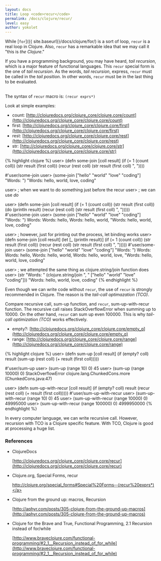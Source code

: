```yaml
---
layout: docs
title: Loop <code>recur</code>
permalink: /docs/clojure/recur/
level: easy
author: yokolet
---
```


While [`for`]({{ site.baseurl}}/docs/clojure/for/) is a sort of loop,
`recur` is a real loop in Clojure.
Also, `recur` has a remarkable idea that we may call it "this is *the Clojure*."

If you have a programming background, you may have heard, *tail recursion*,
which is a major feature of functional languages.
This `recur` special form is the one of *tail recursion*.
As the words, *tail recursion*, express, `recur` must be called in the *tail position*.
In other words, `recur` must be in the last thing to be evaluated.
<br/><br/>

The syntax of `recur` macro is: `(recur exprs*)`

Look at simple examples:

  - count: [http://clojuredocs.org/clojure_core/clojure.core/count](http://clojuredocs.org/clojure_core/clojure.core/count)
  - first: [http://clojuredocs.org/clojure_core/clojure.core/first](http://clojuredocs.org/clojure_core/clojure.core/first)
  - rest: [http://clojuredocs.org/clojure_core/clojure.core/rest](http://clojuredocs.org/clojure_core/clojure.core/rest)
  - str: [http://clojuredocs.org/clojure_core/clojure.core/str](http://clojuredocs.org/clojure_core/clojure.core/str)

{% highlight clojure %}
user> (defn some-join [coll result]
        (if (= 1 (count coll)) (str result (first coll))
          (recur (rest coll) (str result (first coll) ", "))))

#'user/some-join
user> (some-join ["hello" "world" "love" "coding"] "Words: ")
"Words: hello, world, love, coding"

user> ; when we want to do something just before the recur
user> ; we can use *do*

user> (defn some-join [coll result]
          (if (= 1 (count coll)) (str result (first coll))
            (do
              (println result)
              (recur (rest coll) (str result (first coll) ", ")))))
#'user/some-join
user> (some-join ["hello" "world" "love" "coding"] "Words: ")
Words:
Words: hello,
Words: hello, world,
"Words: hello, world, love, coding"

user> ; however, just for printing out the process, let binding works
user> (defn some-join [coll result]
        (let [_ (println result)]
          (if (= 1 (count coll)) (str result (first coll))
              (recur (rest coll) (str result (first coll) ", ")))))
#'user/some-join
user> (some-join ["hello" "world" "love" "coding"] "Words: ")
Words:
Words: hello,
Words: hello, world,
Words: hello, world, love,
"Words: hello, world, love, coding"

user> ; we attempted the same thing as clojure.string/join function does
user> (str "Words: " (clojure.string/join ", " ["hello" "world" "love" "coding"]))
"Words: hello, world, love, coding"
{% endhighlight %}
<br/>

Even though we can write code without `recur`, the use of `recur` is strongly recommended in Clojure.
The reason is the *tail-call optimazation (TCO)*.

Compare recursive call, sum-up function,  and `recur`, sum-up-with-recur function.
The recursive call raises StackOverflowError when summing up to 10000.
On the other hand, `recur` can sum up even 100000.
This is why *tail-call optimization (TCO)* works effectively.

  - empty?: [http://clojuredocs.org/clojure_core/clojure.core/empty_q](http://clojuredocs.org/clojure_core/clojure.core/empty_q)
  - range: [http://clojuredocs.org/clojure_core/clojure.core/range](http://clojuredocs.org/clojure_core/clojure.core/range)

{% highlight clojure %}
user> (defn sum-up [coll result]
        (if (empty? coll) result
          (sum-up (rest coll) (+ result (first coll)))))

#'user/sum-up
user> (sum-up (range 10) 0)
45
user> (sum-up (range 10000) 0)
StackOverflowError   clojure.lang.ChunkedCons.more (ChunkedCons.java:47)


user> (defn sum-up-with-recur [coll result]
        (if (empty? coll) result
          (recur (rest coll) (+ result (first coll)))))
#'user/sum-up-with-recur
user> (sum-up-with-recur (range 10) 0)
45
user> (sum-up-with-recur (range 10000) 0)
49995000
user> (sum-up-with-recur (range 100000) 0)
4999950000
{% endhighlight %}

In every computer language, we can write recursive call.
However, recursion with TCO is a Clojure specific feature.
With TCO, Clojure is good at processing a huge list.

### References

- ClojureDocs

    [http://clojuredocs.org/clojure_core/clojure.core/recur](http://clojuredocs.org/clojure_core/clojure.core/recur)

- Clojure.org, Special Forms, recur

    <a href="http://clojure.org/special_forms#Special%20Forms--(recur%20exprs*)">http://clojure.org/special_forms#Special%20Forms--(recur%20exprs*)</a>

- Clojure from the ground up: macros, Recursion

    [http://aphyr.com/posts/305-clojure-from-the-ground-up-macros](http://aphyr.com/posts/305-clojure-from-the-ground-up-macros)


- Clojure for the Brave and True, Functional Programming, 2.1 Recursion instead of for/while

    [http://www.braveclojure.com/functional-programming/#2_1__Recursion_instead_of_for_while](http://www.braveclojure.com/functional-programming/#2_1__Recursion_instead_of_for_while)
